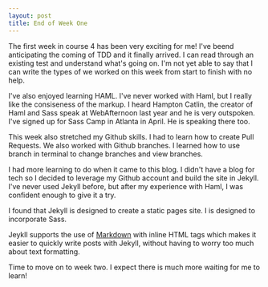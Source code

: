 ```yaml
---
layout: post
title: End of Week One
---
```

The first week in course 4 has been very exciting for me!  I've beend anticipating the coming of TDD and it finally arrived.  I can read through an existing test and understand what's going on.  I'm not yet able to say that I can write the types of we worked on this week from start to finish with no help.

I've also enjoyed learning HAML.  I've never worked with Haml, but I really like the consiseness of the markup. I heard Hampton Catlin, the creator of Haml and Sass speak at WebAfternoon last year and he is very outspoken.  I've signed up for Sass Camp in Atlanta in April.  He is speaking there too.

This week also stretched my Github skills.  I had to learn how to create Pull Requests.  We also worked with Github branches. I learned how to use branch in terminal to change branches and view branches.

I had more learning to do when it came to this blog.  I didn't have a blog for tech so I decided to leverage my Github account and build the site in Jekyll.  I've never used Jekyll before, but after my experience with Haml, I was confident enough to give it a try.

I found that Jekyll is designed to create a static pages site.  I is designed to incorporate Sass.

Jeykll supports the use of [Markdown](http://daringfireball.net/projects/markdown/syntax) with inline HTML tags which makes it easier to quickly write posts with Jekyll, without having to worry too much about text formatting.

Time to move on to week two.  I expect there is much more waiting for me to learn! 

